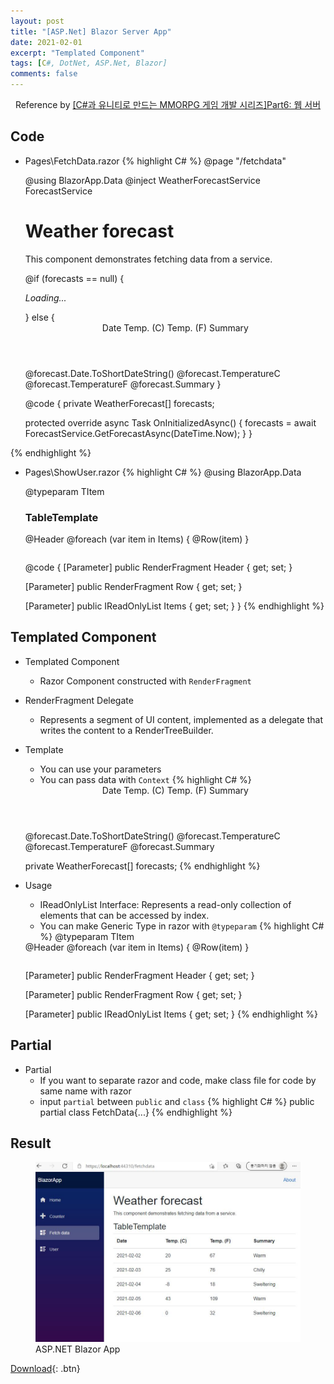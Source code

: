 ```yaml
---
layout: post
title: "[ASP.Net] Blazor Server App"
date: 2021-02-01
excerpt: "Templated Component"
tags: [C#, DotNet, ASP.Net, Blazor]
comments: false
---
```


<center>Reference by <a href="https://www.inflearn.com/course/%EC%9C%A0%EB%8B%88%ED%8B%B0-MMORPG-%EA%B0%9C%EB%B0%9C-part6/dashboard">[C#과 유니티로 만드는 MMORPG 게임 개발 시리즈]Part6: 웹 서버</a></center>


## Code
* Pages\FetchData.razor
{% highlight C# %}
  @page "/fetchdata"

  @using BlazorApp.Data
  @inject WeatherForecastService ForecastService

  <h1>Weather forecast</h1>

  <p>This component demonstrates fetching data from a service.</p>

  @if (forecasts == null)
  {
    <p><em>Loading...</em></p>
  }
  else
  {
    <TableTemplate Items="forecasts" TItem="WeatherForecast">
      <Header>
        <th>Date</th>
        <th>Temp. (C)</th>
        <th>Temp. (F)</th>
        <th>Summary</th>
      </Header>
      <Row Context="forecast">
        <td>@forecast.Date.ToShortDateString()</td>
        <td>@forecast.TemperatureC</td>
        <td>@forecast.TemperatureF</td>
        <td>@forecast.Summary</td>
      </Row>
    </TableTemplate>
  }

  @code {
    private WeatherForecast[] forecasts;

    protected override async Task OnInitializedAsync()
    {
      forecasts = await ForecastService.GetForecastAsync(DateTime.Now);
    }
  }

{% endhighlight %}

* Pages\ShowUser.razor
{% highlight C# %}
  @using BlazorApp.Data

  @typeparam TItem

  <h3>TableTemplate</h3>

  <table class="table">
    <thead>
      <tr>
        @Header
      </tr>
    </thead>
    <tbody>
      @foreach (var item in Items)
      {
        <tr>
          @Row(item)
        </tr>
      }
    </tbody>
  </table>

  @code {
    [Parameter]
    public RenderFragment Header { get; set; }

    [Parameter]
    public RenderFragment<TItem> Row { get; set; }

    [Parameter]
    public IReadOnlyList<TItem> Items { get; set; }
  }
{% endhighlight %}


## Templated Component
* Templated Component
  - Razor Component constructed with `RenderFragment`
* RenderFragment Delegate
  - Represents a segment of UI content, implemented as a delegate that writes the content to a RenderTreeBuilder.
* Template
  - You can use your parameters
  - You can pass data with `Context`
{% highlight C# %}
  <TableTemplate Items="forecasts" TItem="WeatherForecast">
    <Header>
      <th>Date</th>
      <th>Temp. (C)</th>
      <th>Temp. (F)</th>
      <th>Summary</th>
    </Header>
    <Row Context="forecast">
      <td>@forecast.Date.ToShortDateString()</td>
      <td>@forecast.TemperatureC</td>
      <td>@forecast.TemperatureF</td>
      <td>@forecast.Summary</td>
    </Row>
  </TableTemplate>

  private WeatherForecast[] forecasts;
{% endhighlight %}
* Usage
  - IReadOnlyList<T> Interface: Represents a read-only collection of elements that can be accessed by index.
  - You can make Generic Type in razor with `@typeparam`
{% highlight C# %}
  @typeparam TItem

  <table class="table">
    <thead>
      <tr>
        @Header
      </tr>
    </thead>
    <tbody>
      @foreach (var item in Items)
      {
        <tr>
          @Row(item)
        </tr>
      }
    </tbody>
  </table>

  [Parameter]
  public RenderFragment Header { get; set; }

  [Parameter]
  public RenderFragment<TItem> Row { get; set; }

  [Parameter]
  public IReadOnlyList<TItem> Items { get; set; }
{% endhighlight %}


## Partial
* Partial
  - If you want to separate razor and code, make class file for code by same name with razor 
  - input `partial` between `public` and `class`
{% highlight C# %}
  public partial class FetchData{...}
{% endhighlight %}


## Result
<figure>
  <a href="/assets/img/posts/aspdotnet_blazorapp/2.jpg"><img src="/assets/img/posts/aspdotnet_blazorapp/2.jpg"></a>
	<figcaption>ASP.NET Blazor App</figcaption>
</figure>

[Download](https://github.com/leehuhlee/CShap){: .btn}
